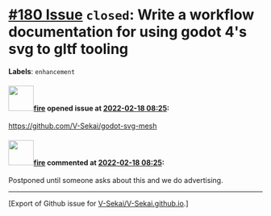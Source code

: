 # [\#180 Issue](https://github.com/V-Sekai/V-Sekai.github.io/issues/180) `closed`: Write a workflow documentation for using godot 4's svg to gltf tooling
**Labels**: `enhancement`


#### <img src="https://avatars.githubusercontent.com/u/32321?u=c2e06a3d2b49a467aa907e54aa259516440267cc&v=4" width="50">[fire](https://github.com/fire) opened issue at [2022-02-18 08:25](https://github.com/V-Sekai/V-Sekai.github.io/issues/180):

https://github.com/V-Sekai/godot-svg-mesh

#### <img src="https://avatars.githubusercontent.com/u/32321?u=c2e06a3d2b49a467aa907e54aa259516440267cc&v=4" width="50">[fire](https://github.com/fire) commented at [2022-02-18 08:25](https://github.com/V-Sekai/V-Sekai.github.io/issues/180#issuecomment-1107838480):

Postponed until someone asks about this and we do advertising.


-------------------------------------------------------------------------------



[Export of Github issue for [V-Sekai/V-Sekai.github.io](https://github.com/V-Sekai/V-Sekai.github.io).]
